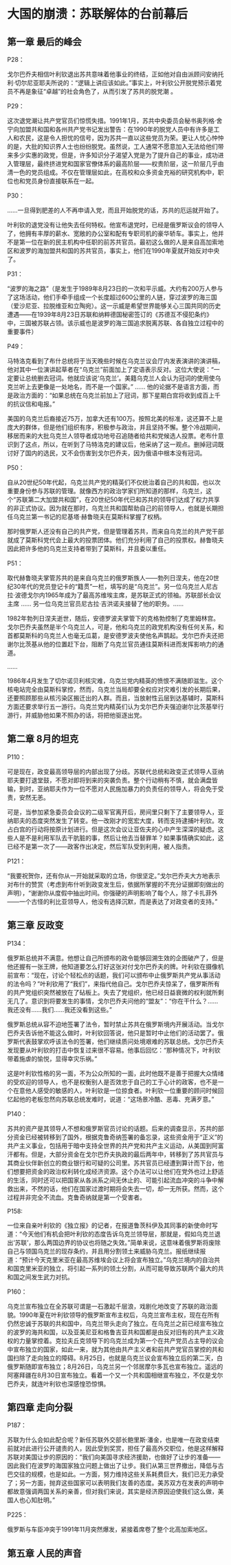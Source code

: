 # 大国的崩溃：苏联解体的台前幕后

## 第一章 最后的峰会

P28：

 戈尔巴乔夫相信叶利钦退出苏共意味着他事业的终结，正如他对自由派顾问安纳托利·切尔尼亚耶夫所说的：“逻辑上讲应该如此。”事实上，叶利钦公开脱党预示着党员不再是象征“卓越”的社会角色了，从而引发了苏共的脱党潮 。

P29：

这次退党潮让共产党官员们惊慌失措。1991年1月，苏共中央委员会秘书奥列格·舍宁向加盟共和国和各州共产党书记发出警告：在1990年的脱党人员中有许多是工人和农民，这是令人担忧的信号，因为苏共一直以这些党员为荣。更让人忧心忡忡的是，大批的知识界人士也纷纷脱党。虽然说，工人通常不愿意加入无法给他们带来多少实惠的政党，但是，许多知识分子渴望入党是为了提升自己的事业，成功进入管理层，最终挤进党和国家官僚体系的最高阶层——权贵阶层，这一阶层几乎由清一色的党员组成。不仅在管理层如此，在高校和众多资金充裕的研究机构中，职位也和党员身份直接联系在一起。

P30：

……一旦得到肥差的人不再申请入党，而且开始脱党的话，苏共的厄运就开始了。

叶利钦的退党没有让他失去任何特权。他宣布退党时，已经是俄罗斯议会的领导人了，他拥有丰厚的薪水、宽敞的办公室和配有专职司机的豪华轿车。事实上，他并不是第一位在新的民主机构中任职的前苏共官员。最初这么做的人是来自高加索地区和波罗的海加盟共和国的苏共官员，事实上，他们在1990年夏就开始反对中央了。

P31：

“波罗的海之路”（是发生于1989年8月23日的一次和平示威。大约有200万人参与了这场活动，他们手牵手组成一个长度超过600公里的人链，穿过波罗的海三国（爱沙尼亚、拉脱维亚和立陶宛）。这一示威是希望世界能够关心三国共同的历史遭遇——在1939年8月23日苏联和纳粹德国秘密签订的《苏德互不侵犯条约》中，三国被苏联占领。该示威也是波罗的海三国追求脱离苏联、各自独立过程中的重要事件）

P49：

马特洛克看到了布什总统将于当天晚些时候在乌克兰议会厅内发表演讲的演讲稿，他对其中一位演讲起草者在“乌克兰”前面加上了定语表示反对。这位大使说：“一定要让总统删去冠词。他就应该说‘乌克兰’。美籍乌克兰人会认为冠词的使用使乌克兰听上去更像是一处地名，而不是一个国家。” …… 他的论据不是语言方面，而是政治方面的：“如果总统在乌克兰前加上了冠词，那下星期白宫将收到成百上千的抗议信和电报。”

美国的乌克兰后裔接近75万，加拿大还有100万。按照北美的标准，这还算不上是庞大的群体，但是他们组织有序，积极参与政治，并且坚持不懈。整个冷战期间，移居而来的大批乌克兰人领导者成功地号召追随者给共和党候选人投票。老布什意识到了这点，所以，在听到了马特洛克的建议后，他采纳了这一观点。删掉冠词既讨好了国内的选民，又不会伤害到戈尔巴乔夫，因为俄语中根本没有冠词。

P50：

自从20世纪50年代起，乌克兰共产党的精英们不仅统治着自己的共和国，也以次重要身份参与苏联的管理。就像西方的政治学家们所知道的那样，乌克兰，这个“苏联第二大加盟共和国”，在20世纪50年代已和苏共的领导们达成了权力共享的非正式协议。因为就在那时，乌克兰共和国帮助自己的前领导人，也就是长期担任乌克兰第一书记的尼基塔·赫鲁晓夫在莫斯科掌握了权柄。

那时俄罗斯人还没有自己的共产党，但是管理着苏共，而来自乌克兰的共产党干部就成了莫斯科党代会上最大的投票团体。他们充分利用了自己的投票权。赫鲁晓夫因此把许多他的乌克兰支持者带到了莫斯科，并且委以重任。

P51：

取代赫鲁晓夫掌管苏共的是来自乌克兰的俄罗斯族人——勃列日涅夫，他在20世纪30年代的党员登记卡的“籍贯”一栏，填写的是“乌克兰”。另一位乌克兰人尼古拉·波德戈尔内1965年成为了最高苏维埃主席，是苏联正式的领袖。苏联部长会议主席 …… 另一位乌克兰官员尼古拉·吉洪诺夫接替了他的职务。……

1982年勃列日涅夫逝世，随后，安德罗波夫掌管下的克格勃控制了克里姆林宫。戈尔巴乔夫虽然是半个乌克兰人，可是，他和乌克兰的政党机构没有任何关系，和首都莫斯科的乌克兰人也毫无瓜葛，是安德罗波夫使他名声鹊起。戈尔巴乔夫还把谢尔比茨基从他的位置赶下台，阻断了乌克兰官员通往莫斯科进而发挥影响力的通道。

……

1986年4月发生了切尔诺贝利核灾难，乌克兰党内精英的愤恨不满随即滋生。这个核电站完全由莫斯科掌控，然而，乌克兰当局却要全权应对灾难引发的长期后果，还要照顾那些从核污染区搬迁出的人群。而且，当放射性云层到达基辅时，莫斯科方面还要求举行五一游行。乌克兰党内精英们认为戈尔巴乔夫强迫谢尔比茨基举行游行，并威胁他如果不照办的话，将把他驱逐出党。

## 第二章 8月的坦克

P110：

可是现在，政变最高领导层的内部出现了分歧。苏联代总统和政变正式领导人亚纳耶夫要打退堂鼓，不愿对即将到来的突袭负责。整个行动稍有不慎，就会满盘皆输，到时，亚纳耶夫作为一位不愿对人民施加暴力的负责任的领导人，将会免于受责，安然无恙。

可是，当参加紧急委员会会议的二级军官离开后，房间里只剩下了主要领导人，亚纳耶夫的态度突然发生了转变。他一改刚才的宽宏大度，转而支持逮捕叶利钦。攻占白宫的行动将按原计划进行。但是这次会议让亚佐夫的心中产生深深的疑虑。这些人是不是利用军队去干肮脏的事，然后让他去当替罪羊？如果事情确实如此，这已经不是第一次了——政客作出决定，然后军队受到利用，被人指责。

P121：

“我要祝贺你，还有你从一开始就采取的立场，你很坚定。”戈尔巴乔夫大方地表示对布什的赞赏（考虑到布什听到政变发生后，依据所掌握的不充分证据即刻做出的声明），“谢谢你从度假中抽出时间。你强硬的声明影响了每个人，除了卡扎菲外——一个古怪的利比亚领导人，他没有选择沉默，而是表达了对政变者的支持。”

## 第三章 反政变

P134：

俄罗斯总统并不满意。他想让自己所颁布的政令能够回溯生效的企图破产了，但是他还握有一张王牌，他知道要怎么打好这张对付戈尔巴乔夫的牌。叶利钦在摄像机前宣布：“现在，讨论个轻松点的话题，我们可以颁布中止俄罗斯共产党从事活动的法令吗？”叶利钦用了“我们”，来指代他自己。戈尔巴乔夫惊呆了，俄罗斯所有的共产党组织突然被放在了砧板上。失去了党组织，他已经日益衰微的权利就所剩无几了。意识到将要发生的事情，戈尔巴乔夫问他的“盟友”：“你在干什么？……我还没有……我们……我还没看到这些。”

俄罗斯总统从容不迫地签署了法令，暂时禁止苏共在俄罗斯境内开展活动。当戈尔巴乔夫告诉他不能这么做时，叶利钦回答说，他只是暂时中止他们的活动罢了。俄罗斯代表鼓掌欢呼该法令的签署，他们继续质问处境艰难的苏联总统。戈尔巴乔夫发现要从叶利钦的打击中恢复过来很不容易。他事后回忆：“那种情况下，叶利钦带着施虐的愉悦，显得幸灾乐祸。”

这是叶利钦性格的另一面，不为公众所知的一面，此时他既不是善于把握大众情绪的受欢迎的领导人，也不是权衡别人是否效忠于自己的工于心计的政客，也不是一个在意他人感受的敏感的人，叶利钦是一位掠食者。叶利钦一位重要的顾问时候回忆起他的老板忽然向苏联总统发难时，说道：“这场景冷酷、恶毒、充满歹意。”

P140：

苏共的资产是其领导人不想和俄罗斯官员讨论的话题。后来的调查显示，苏共的部分资金已经被转移到了国外，根据克鲁奇纳签署的备忘录，这些资金用于“正义”的共产主义事业，包括用于暗中支持全世界的共产党和共产主义运动，从美国到阿富汗都有。但是，大部分资金在戈尔巴乔夫执政的最后两年中，转移到了苏共官员与其商业伙伴新创立的商业银行和可疑的公司里。苏共官员已经遭到算计而下台，他们想要把资金的政治权利转化成经济资源。这个办法可以让他们在党外也过上舒适的生活，同时还可以把国家从各派系之间无休止的、可能引起流血冲突的斗争中解救出来，不然的话，他们在国家过渡时期将会失去一切，却一无所获。然而，这个过程并非完全不流血。克鲁奇纳就是第一个受害者。

P158:

一位来自亲叶利钦的《独立报》的记者，在报道鲁茨科伊及其同事的新使命时写道：“今天他们有机会把叶利钦的态度告诉乌克兰领导层，那就是，假如乌克兰退出‘苏联’，那么两国边界的协议也将随之失效。”简单来说，这意味着俄罗斯将废除自己与领国乌克兰的现存条约，并且用分割领土来威胁乌克兰。报纸继续报道：“预计今天克里米亚在最高苏维埃会议上将会宣布独立。”乌克兰境内的自治共和国克里米亚的独立，将引起一系列的领土分割，从而可能导致苏联两个最大的共和国之间发生武力对抗。

P160：

乌克兰宣布独立在全苏联可谓是一石激起千层浪，戏剧化地改变了苏联的政治面貌。1990年夏在叶利钦领导的俄罗斯宣布主权后，乌克兰宣布主权，现在在所有仍然忠诚于苏联的共和国中，乌克兰带头走向了独立。在乌克兰之前已经宣布独立的波罗的海共和国，以及亚美尼亚和格鲁吉亚共和国都是由反对旧有的共产主义政权的力量掌控着。克拉夫丘克领导下的乌克兰成为第一个在共产党员占主导的议会中宣布独立的国家，如此一来，就为其他由共产主义者和前共产党官员掌控的共和国扫除了走向独立的障碍。8月25日，也就是乌克兰议会宣布独立后的第二天，白俄罗斯随即宣布独立；8月26日，乌克兰另一个邻居摩尔多瓦也宣布独立。遥远的阿塞拜疆在8月30日宣布独立。看着一个又一个共和国相继宣布独立，不仅是戈尔巴乔夫，就连叶利钦也深感惶恐惊惧。

## 第四章 走向分裂

P187：

苏联为什么会如此配合呢？新任苏联外交部长鲍里斯·潘金，也是唯一在政变结束前就对此进行公开谴责的人，因此受到奖赏，担任了最高外交职位，他是这样解释苏联对美国让步的原因的：“我们向美国寻求经济援助，也做好了让步的准备——因此我们在波罗的海国家独立问题上做出了让步。我们从第三世界撤出，降低与古巴交往的规模，也是如此。一方面，努力维持这些关系耗费巨大，我们已无力承受了；另一方面，抛弃这些国家可以表明我们友善的态度。美苏双方在发表的声明中都故意强调两国关系的亲善，但对我们来说，其实是经济原因迫使我们这么做，美国人也心知肚明。”

P225：

俄罗斯与车臣冲突于1991年11月突然爆发，紧接着席卷了整个北高加索地区。

## 第五章 人民的声音

